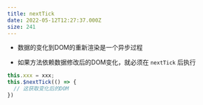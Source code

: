 ```yaml
---
title: nextTick
date: 2022-05-12T12:27:37.000Z
size: 241
---
```

- 数据的变化到DOM的重新渲染是一个异步过程

- 如果方法依赖数据修改后的DOM变化，就必须在 `nextTick` 后执行

```javascript
this.xxx = xxx;
this.$nextTick(() => {
  // 这获取变化后的DOM
})
```

  

